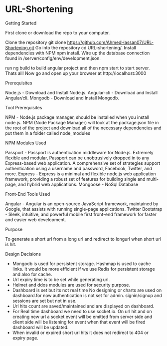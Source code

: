 
# URL-Shortening

Getting Started

First clone or download the repo to your computer.

Clone the repository git clone https://github.com/AhmedHassan07/URL-Shortening.git
Go into the repository cd URL-shortening/.
Install dependencies with NPM npm install.
Wire up the database connection found in /server/config/env/development.json.

run ng build to build angular project and then npm start to start server.
Thats all! Now go and open up your browser at http://localhost:3000

Prerequisites

Node.js - Download and Install Node.js. 
Angular-cli - Download and Install Angular/cli.
Mongodb - Download and Install Mongodb.

Tool Prerequisites

NPM - Node.js package manager, should be installed when you install node.js. NPM (Node Package Manager) will look at the package.json file in the root of the project and download all of the necessary dependencies and put them in a folder called node_modules

NPM Modules Used

Passport - Passport is authentication middleware for Node.js. Extremely flexible and modular, Passport can be unobtrusively dropped in to any Express-based web application. A comprehensive set of strategies support authentication using a username and password, Facebook, Twitter, and more.
Express - Express is a minimal and flexible node.js web application framework, providing a robust set of features for building single and multi-page, and hybrid web applications.
Mongoose - NoSql Database

Front-End Tools Used

Angular - Angular is an open-source JavaScript framework, maintained by Google, that assists with running single-page applications.
Twitter Bootstrap - Sleek, intuitive, and powerful mobile first front-end framework for faster and easier web development.


Purpose

To generate a short url from a long url and redirect to longurl when short url is hit.

Design Decisions

- Mongodb is used for persistent storage. Hashmap is used to cache links. It would be more efficient if we use Redis for persistent storage and also for cache.
- Url expiry time is to be set while generating url.
- Helmet and ddos modules are used for security purpose.
- Dashboard is set but its not real time No designing or charts are used on dashboard.for now authentication is not set for admin. signin/signup and sessions are set but not in use.
- Url hits count are saved/maintained and are displayed on dashboard.
- For Real time dashboard we need to use socket.io. On url hit and on creating new url a socket event will be emitted from server side and client side will be listening for event when that event will be fired dashboard will be updated.      
- When invalid or expired short url hits it does not redirect to 404 or expiry page.  

